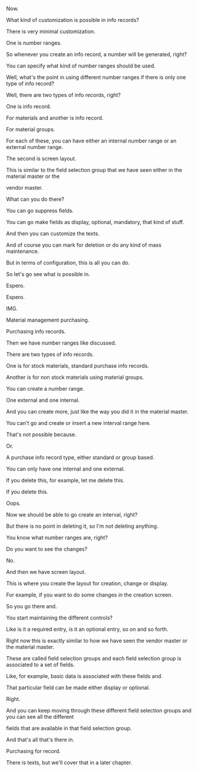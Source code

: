  
Now.

What kind of customization is possible in info records?

There is very minimal customization.

One is number ranges.

So whenever you create an info record, a number will be generated, right?

You can specify what kind of number ranges should be used.

Well, what's the point in using different number ranges if there is only one type of info record?

Well, there are two types of info records, right?

One is info record.

For materials and another is info record.

For material groups.

For each of these, you can have either an internal number range or an external number range.

The second is screen layout.

This is similar to the field selection group that we have seen either in the material master or the

vendor master.

What can you do there?

You can go suppress fields.

You can go make fields as display, optional, mandatory, that kind of stuff.

And then you can customize the texts.

And of course you can mark for deletion or do any kind of mass maintenance.

But in terms of configuration, this is all you can do.

So let's go see what is possible in.

Espero.

Espero.

IMG.

Material management purchasing.

Purchasing info records.

Then we have number ranges like discussed.

There are two types of info records.

One is for stock materials, standard purchase info records.

Another is for non stock materials using material groups.

You can create a number range.

One external and one internal.

And you can create more, just like the way you did it in the material master.

You can't go and create or insert a new interval range here.

That's not possible because.

Or.

A purchase info record type, either standard or group based.

You can only have one internal and one external.

If you delete this, for example, let me delete this.

If you delete this.

Oops.

Now we should be able to go create an interval, right?

But there is no point in deleting it, so I'm not deleting anything.

You know what number ranges are, right?

Do you want to see the changes?

No.

And then we have screen layout.

This is where you create the layout for creation, change or display.

For example, if you want to do some changes in the creation screen.

So you go there and.

You start maintaining the different controls?

Like is it a required entry, is it an optional entry, so on and so forth.

Right now this is exactly similar to how we have seen the vendor master or the material master.

These are called field selection groups and each field selection group is associated to a set of fields.

Like, for example, basic data is associated with these fields and.

That particular field can be made either display or optional.

Right.

And you can keep moving through these different field selection groups and you can see all the different

fields that are available in that field selection group.

And that's all that's there in.

Purchasing for record.

There is texts, but we'll cover that in a later chapter.
